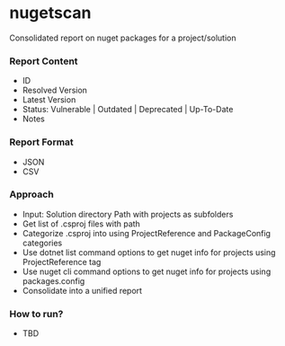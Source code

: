 # nugetscan
Consolidated report on nuget packages for a project/solution

### Report Content
- ID
- Resolved Version
- Latest Version
- Status: Vulnerable | Outdated | Deprecated | Up-To-Date
- Notes

### Report Format
- JSON
- CSV

### Approach
- Input: Solution directory Path with projects as subfolders
- Get list of .csproj files with path
- Categorize .csproj into using ProjectReference and PackageConfig categories
- Use dotnet list command options to get nuget info for projects using ProjectReference tag
- Use nuget cli command options to get nuget info for projects using packages.config
- Consolidate into a unified report

### How to run?
- TBD
